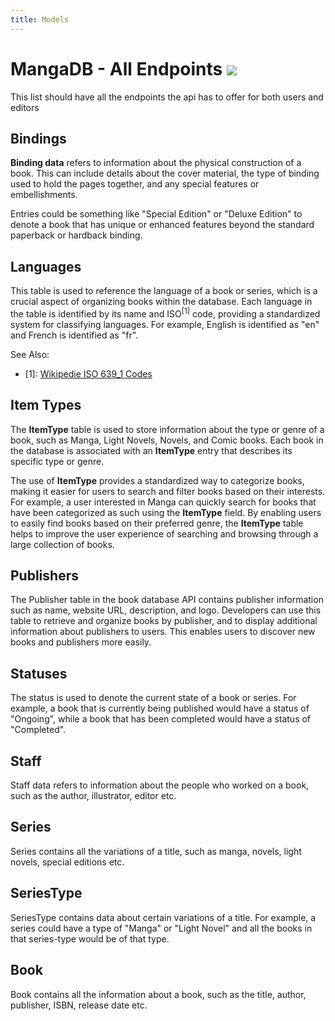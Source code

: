 ```yaml
---
title: Models
---
```


# MangaDB - All Endpoints <img src="https://img.shields.io/badge/Version-1.0.0-blue">

This list should have all the endpoints the api has to offer for both users and editors

## Bindings

**Binding data** refers to information about the physical construction of a book. This can include details about the cover
material, the type of binding used to hold the pages together, and any special features or embellishments.

Entries could be something like "Special Edition" or "Deluxe Edition" to denote a book that has unique or enhanced features beyond the standard paperback or hardback binding.

<swagger-ui src="./binding/openapi.yml"/>


## Languages

This table is used to reference the language of a book or series, which is a crucial aspect of organizing books within
the database. Each language in the table is identified by its name and ISO<sup>[1]</sup> code, providing a standardized system for
classifying languages. For example, English is identified as "en" and French is identified as "fr".

See Also:
- [1]: [Wikipedie ISO 639_1 Codes][iso_codes_wiki]

<swagger-ui src="./language/openapi.yml"/>


## Item Types

The **ItemType** table is used to store information about the type or genre of a book, such as Manga, Light Novels,
Novels, and Comic books. Each book in the database is associated with an **ItemType** entry that describes its specific type or genre.

The use of **ItemType** provides a standardized way to categorize books, making it easier for users to search and
filter books based on their interests. For example, a user interested in Manga can quickly search for books that
have been categorized as such using the **ItemType** field. By enabling users to easily find books based on their preferred
genre, the **ItemType** table helps to improve the user experience of searching and browsing through a large collection of books.


<swagger-ui src="./itemtype/openapi.yml"/>


## Publishers

The Publisher table in the book database API contains publisher information such as name, website URL, description, and logo.
Developers can use this table to retrieve and organize books by publisher, and to display additional information about publishers
to users. This enables users to discover new books and publishers more easily.

<swagger-ui src="./publisher/openapi.yml"/>

## Statuses

The status is used to denote the current state of a book or series. For example, a book that is currently being published
would have a status of "Ongoing", while a book that has been completed would have a status of "Completed".

<swagger-ui src="./status/openapi.yml"/>

## Staff

Staff data refers to information about the people who worked on a book, such as the author, illustrator, editor etc.

<swagger-ui src="./staff/openapi.yml"/>

## Series

Series contains all the variations of a title, such as manga, novels, light novels, special editions etc.

<swagger-ui src="./series/openapi.yml"/>

## SeriesType

SeriesType contains data about certain variations of a title. For example, a series could have a type of "Manga" or
"Light Novel" and all the books in that series-type would be of that type.

<swagger-ui src="./seriestype/openapi.yml"/>

## Book

Book contains all the information about a book, such as the title, author, publisher, ISBN, release date etc.

<swagger-ui src="./book/openapi.yml"/>


[iso_codes_wiki]: https://en.wikipedia.org/wiki/List_of_ISO_639-1_codes